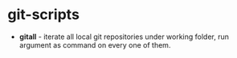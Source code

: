 # git-scripts
* **gitall** - iterate all local git repositories under working folder, run argument as command on every one of them.

